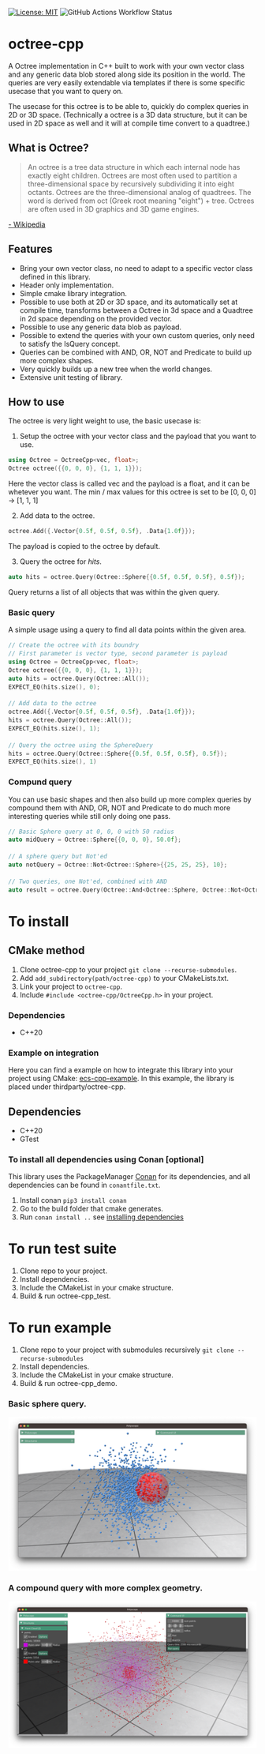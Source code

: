 [![License: MIT](https://img.shields.io/badge/License-MIT-green.svg)](https://opensource.org/licenses/MIT)
![GitHub Actions Workflow Status](https://img.shields.io/github/actions/workflow/status/annell/octree-cpp/main.yml)

# octree-cpp
A Octree implementation in C++ built to work with your own vector class and any generic data blob stored along side its position in the world.
The queries are very easily extendable via templates if there is some specific usecase that you want to query on.

The usecase for this octree is to be able to, quickly do complex queries in 2D or 3D space.
(Technically a octree is a 3D data structure, but it can be used in 2D space as well and it will at compile time convert to a quadtree.)

## What is Octree?
> An octree is a tree data structure in which each internal node has exactly eight children. Octrees are most often used to partition a three-dimensional space by recursively subdividing it into eight octants. Octrees are the three-dimensional analog of quadtrees. The word is derived from oct (Greek root meaning "eight") + tree. Octrees are often used in 3D graphics and 3D game engines.

[- Wikipedia](https://en.wikipedia.org/wiki/Octree)

## Features
- Bring your own vector class, no need to adapt to a specific vector class defined in this library.
- Header only implementation.
- Simple cmake library integration.
- Possible to use both at 2D or 3D space, and its automatically set at compile time, transforms between a Octree in 3d space and a Quadtree in 2d space depending on the provided vector.
- Possible to use any generic data blob as payload.
- Possible to extend the queries with your own custom queries, only need to satisfy the IsQuery concept.
- Queries can be combined with AND, OR, NOT and Predicate to build up more complex shapes.
- Very quickly builds up a new tree when the world changes.
- Extensive unit testing of library.

## How to use
The octree is very light weight to use, the basic usecase is:
1. Setup the octree with your vector class and the payload that you want to use.
```c++
using Octree = OctreeCpp<vec, float>;
Octree octree({{0, 0, 0}, {1, 1, 1}});
```
Here the vector class is called vec and the payload is a float, and it can be whetever you want.
The min / max values for this octree is set to be [0, 0, 0] -> [1, 1, 1]

2. Add data to the octree.
```c++
octree.Add({.Vector{0.5f, 0.5f, 0.5f}, .Data{1.0f}});
```
The payload is copied to the octree by default.

3. Query the octree for _hits_.
```c++
auto hits = octree.Query(Octree::Sphere{{0.5f, 0.5f, 0.5f}, 0.5f});
```
Query returns a list of all objects that was within the given query.

### Basic query
A simple usage using a query to find all data points within the given area.

```C++
// Create the octree with its boundry
// First parameter is vector type, second parameter is payload
using Octree = OctreeCpp<vec, float>;
Octree octree({{0, 0, 0}, {1, 1, 1}});
auto hits = octree.Query(Octree::All());
EXPECT_EQ(hits.size(), 0);

// Add data to the octree
octree.Add({.Vector{0.5f, 0.5f, 0.5f}, .Data{1.0f}});
hits = octree.Query(Octree::All());
EXPECT_EQ(hits.size(), 1);

// Query the octree using the SphereQuery
hits = octree.Query(Octree::Sphere{{0.5f, 0.5f, 0.5f}, 0.5f});
EXPECT_EQ(hits.size(), 1)
```
### Compund query
You can use basic shapes and then also build up more complex queries by compound them with AND, OR, NOT and Predicate to do much more interesting queries while still only doing one pass.
````c++
// Basic Sphere query at 0, 0, 0 with 50 radius
auto midQuery = Octree::Sphere{{0, 0, 0}, 50.0f};

// A sphere query but Not'ed
auto notQuery = Octree::Not<Octree::Sphere>{{25, 25, 25}, 10};

// Two queries, one Not'ed, combined with AND 
auto result = octree.Query(Octree::And<Octree::Sphere, Octree::Not<Octree::Sphere>>{midQuery, notQuery});
````

# To install
## CMake method
1. Clone octree-cpp to your project `git clone --recurse-submodules`.
2. Add `add_subdirectory(path/octree-cpp)` to your CMakeLists.txt.
3. Link your project to `octree-cpp`.
4. Include `#include <octree-cpp/OctreeCpp.h>` in your project.

### Dependencies
- C++20

### Example on integration
Here you can find a example on how to integrate this library into your project using CMake: [ecs-cpp-example](https://github.com/annell/physim-cpp).
In this example, the library is placed under thirdparty/octree-cpp.

## Dependencies
- C++20
- GTest

### To install all dependencies using Conan [optional]
This library uses the PackageManager [Conan](https://conan.io) for its dependencies, and all dependencies can be found in `conantfile.txt`.
1. Install conan `pip3 install conan`
2. Go to the build folder that cmake generates.
3. Run `conan install ..` see [installing dependencies](https://docs.conan.io/en/1.7/using_packages/conanfile_txt.html)

# To run test suite
1. Clone repo to your project.
2. Install dependencies.
3. Include the CMakeList in your cmake structure.
4. Build & run octree-cpp_test.

# To run example
1. Clone repo to your project with submodules recursively `git clone --recurse-submodules`
2. Install dependencies.
3. Include the CMakeList in your cmake structure.
4. Build & run octree-cpp_demo.

### Basic sphere query.
![sphere-query-example.png](example%2Fsphere-query-example.png)

### A compound query with more complex geometry.
![sphere-query-example.png](example%2Fquery-sphere-or-not-example.png)


